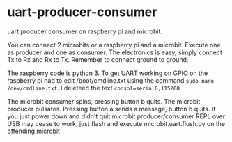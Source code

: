 # uart-producer-consumer
uart producer consumer on raspberry pi and microbit.

You can connect 2 microbits or a raspberry pi and a microbit. Execute one as producer and one as consumer.  The electronics is easy, simply connect Tx to Rx and Rx to Tx. Remember to connect ground to ground.

The raspberry code is python 3. To get UART working on GPIO on the raspberry pi  had to edit /boot/cmdline.txt using the command `sudo nano /dev/cmdline.txt`. I deleteed the text `consol=serial0,115200`

The microbit consumer spins, pressing button b quits. The microbit producer pulsates. Pressing button a sends a message, button b quits. If you just power down and didn't quit microbit producer/consumer REPL over USB may cease to work, just flash and execute microbit.uart.flush.py on the offending microbit
